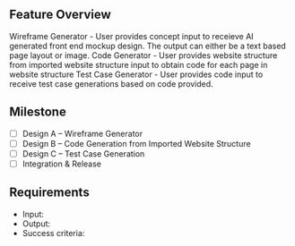 
## Feature Overview
Wireframe Generator - User provides concept input to receieve AI generated front end mockup design. The output can either be a text based page layout or image. 
Code Generator - User provides website structure from imported website structure input to obtain code for each page in website structure 
Test Case Generator - User provides code input to receive test case generations based on code provided. 


## Milestone
- [ ] Design A – Wireframe Generator
- [ ] Design B – Code Generation from Imported Website Structure
- [ ] Design C – Test Case Generation
- [ ] Integration & Release

## Requirements
- Input:
- Output:
- Success criteria:


